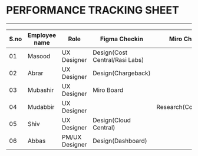 # PERFORMANCE TRACKING SHEET
-----------------------------------------
|S.no|Employee name|Role|Figma Checkin|Miro Checkin|
|----|-------------|----|-------------|------------|
|01|Masood|UX Designer|Design(Cost Central/Rasi Labs)||
|02|Abrar|UX Designer|Design(Chargeback)||
|03|Mubashir|UX Designer|Miro Board||
|04|Mudabbir|UX Designer||Research(Compliance)|
|05|Shiv|UX Designer|Design(Cloud Central)||
|06|Abbas|PM/UX Designer|Design(Dashboard)||
